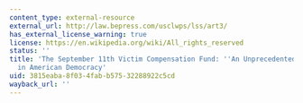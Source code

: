 ```yaml
---
content_type: external-resource
external_url: http://law.bepress.com/usclwps/lss/art3/
has_external_license_warning: true
license: https://en.wikipedia.org/wiki/All_rights_reserved
status: ''
title: 'The September 11th Victim Compensation Fund: ''An Unprecedented Experiment
  in American Democracy'
uid: 3815eaba-8f03-4fab-b575-32288922c5cd
wayback_url: ''
---
```

